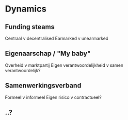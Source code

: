 # Dynamics

## Funding steams

Centraal v decentralised
Earmarked v unearmarked

## Eigenaarschap / "My baby"

Overheid v marktpartij
Eigen verantwoordelijkheid v samen verantwoordelijk?

## Samenwerkingsverband

Formeel v informeel
Eigen risico v contractueel?

## ..?

